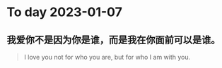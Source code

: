 
# To day 2023-01-07


## 我爱你不是因为你是谁，而是我在你面前可以是谁。
> I love you not for who you are, but for who I am with you.

    